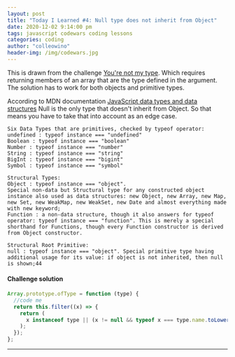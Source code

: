 ```yaml
---
layout: post
title: "Today I Learned #4: Null type does not inherit from Object"
date: 2020-12-02 9:14:00 pm
tags: javascript codewars coding lessons
categories: coding
author: "colleowino"
header-img: /img/codewars.jpg
---
```


This is drawn from the challenge [You're not my type](https://www.codewars.com/kata/57157a7c2ad76331360002d0).
Which requires returning members of an array that are the type defined in the argument. The solution has to work for both objects and primitive types.

According to MDN documentation [JavaScript data types and data structures](https://developer.mozilla.org/en-US/docs/Web/JavaScript/Data_structures)
Null is the only type that doesn't inherit from Object. So that means you have to take that into account as an edge case.

```
Six Data Types that are primitives, checked by typeof operator:
undefined : typeof instance === "undefined"
Boolean : typeof instance === "boolean"
Number : typeof instance === "number"
String : typeof instance === "string"
BigInt : typeof instance === "bigint"
Symbol : typeof instance === "symbol"

Structural Types:
Object : typeof instance === "object".
Special non-data but Structural type for any constructed object instance also used as data structures: new Object, new Array, new Map, new Set, new WeakMap, new WeakSet, new Date and almost everything made with new keyword;
Function : a non-data structure, though it also answers for typeof operator: typeof instance === "function". This is merely a special shorthand for Functions, though every Function constructor is derived from Object constructor.

Structural Root Primitive:
null : typeof instance === "object". Special primitive type having additional usage for its value: if object is not inherited, then null is shown;44

```

#### Challenge solution

```js
Array.prototype.ofType = function (type) {
  //code me
  return this.filter((x) => {
    return (
      x instanceof type || (x != null && typeof x === type.name.toLowerCase()) //x.constructor == type  works just as well
    );
  });
};
```

---
